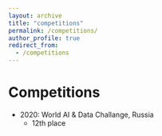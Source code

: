 ```yaml
---
layout: archive
title: "competitions"
permalink: /competitions/
author_profile: true
redirect_from:
  - /competitions
---
```


Competitions
======
* 2020: World AI & Data Challange, Russia
  * 12th place
